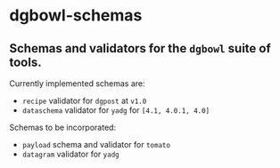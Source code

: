 # dgbowl-schemas
## Schemas and validators for the `dgbowl` suite of tools.

Currently implemented schemas are:
- `recipe` validator for `dgpost` at `v1.0`
- `dataschema` validator for `yadg` for `[4.1, 4.0.1, 4.0]`

Schemas to be incorporated:

- `payload` schema and validator for `tomato`
- `datagram` validator for `yadg`
